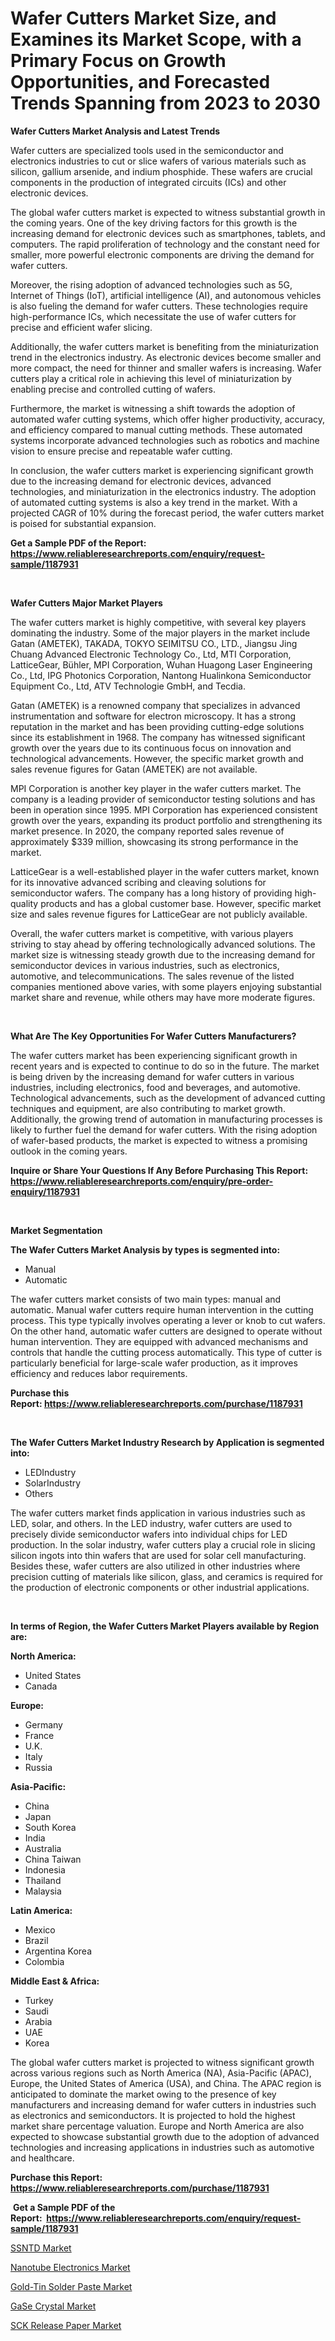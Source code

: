 <p><h1>Wafer Cutters Market Size, and Examines its Market Scope, with a Primary Focus on Growth Opportunities, and Forecasted Trends Spanning from 2023 to 2030</h1></p><p><strong>Wafer Cutters Market Analysis and Latest Trends</strong></p>
<p><p>Wafer cutters are specialized tools used in the semiconductor and electronics industries to cut or slice wafers of various materials such as silicon, gallium arsenide, and indium phosphide. These wafers are crucial components in the production of integrated circuits (ICs) and other electronic devices.</p><p>The global wafer cutters market is expected to witness substantial growth in the coming years. One of the key driving factors for this growth is the increasing demand for electronic devices such as smartphones, tablets, and computers. The rapid proliferation of technology and the constant need for smaller, more powerful electronic components are driving the demand for wafer cutters.</p><p>Moreover, the rising adoption of advanced technologies such as 5G, Internet of Things (IoT), artificial intelligence (AI), and autonomous vehicles is also fueling the demand for wafer cutters. These technologies require high-performance ICs, which necessitate the use of wafer cutters for precise and efficient wafer slicing.</p><p>Additionally, the wafer cutters market is benefiting from the miniaturization trend in the electronics industry. As electronic devices become smaller and more compact, the need for thinner and smaller wafers is increasing. Wafer cutters play a critical role in achieving this level of miniaturization by enabling precise and controlled cutting of wafers.</p><p>Furthermore, the market is witnessing a shift towards the adoption of automated wafer cutting systems, which offer higher productivity, accuracy, and efficiency compared to manual cutting methods. These automated systems incorporate advanced technologies such as robotics and machine vision to ensure precise and repeatable wafer cutting.</p><p>In conclusion, the wafer cutters market is experiencing significant growth due to the increasing demand for electronic devices, advanced technologies, and miniaturization in the electronics industry. The adoption of automated cutting systems is also a key trend in the market. With a projected CAGR of 10% during the forecast period, the wafer cutters market is poised for substantial expansion.</p></p>
<p><strong>Get a Sample PDF of the Report:&nbsp; <a href="https://www.reliableresearchreports.com/enquiry/request-sample/1187931">https://www.reliableresearchreports.com/enquiry/request-sample/1187931</a></strong></p>
<p>&nbsp;</p>
<p><strong>Wafer Cutters Major Market Players</strong></p>
<p><p>The wafer cutters market is highly competitive, with several key players dominating the industry. Some of the major players in the market include Gatan (AMETEK), TAKADA, TOKYO SEIMITSU CO., LTD., Jiangsu Jing Chuang Advanced Electronic Technology Co., Ltd, MTI Corporation, LatticeGear, Bühler, MPI Corporation, Wuhan Huagong Laser Engineering Co., Ltd, IPG Photonics Corporation, Nantong Hualinkona Semiconductor Equipment Co., Ltd, ATV Technologie GmbH, and Tecdia.</p><p>Gatan (AMETEK) is a renowned company that specializes in advanced instrumentation and software for electron microscopy. It has a strong reputation in the market and has been providing cutting-edge solutions since its establishment in 1968. The company has witnessed significant growth over the years due to its continuous focus on innovation and technological advancements. However, the specific market growth and sales revenue figures for Gatan (AMETEK) are not available.</p><p>MPI Corporation is another key player in the wafer cutters market. The company is a leading provider of semiconductor testing solutions and has been in operation since 1995. MPI Corporation has experienced consistent growth over the years, expanding its product portfolio and strengthening its market presence. In 2020, the company reported sales revenue of approximately $339 million, showcasing its strong performance in the market.</p><p>LatticeGear is a well-established player in the wafer cutters market, known for its innovative advanced scribing and cleaving solutions for semiconductor wafers. The company has a long history of providing high-quality products and has a global customer base. However, specific market size and sales revenue figures for LatticeGear are not publicly available.</p><p>Overall, the wafer cutters market is competitive, with various players striving to stay ahead by offering technologically advanced solutions. The market size is witnessing steady growth due to the increasing demand for semiconductor devices in various industries, such as electronics, automotive, and telecommunications. The sales revenue of the listed companies mentioned above varies, with some players enjoying substantial market share and revenue, while others may have more moderate figures.</p></p>
<p>&nbsp;</p>
<p><strong>What Are The Key Opportunities For Wafer Cutters Manufacturers?</strong></p>
<p><p>The wafer cutters market has been experiencing significant growth in recent years and is expected to continue to do so in the future. The market is being driven by the increasing demand for wafer cutters in various industries, including electronics, food and beverages, and automotive. Technological advancements, such as the development of advanced cutting techniques and equipment, are also contributing to market growth. Additionally, the growing trend of automation in manufacturing processes is likely to further fuel the demand for wafer cutters. With the rising adoption of wafer-based products, the market is expected to witness a promising outlook in the coming years.</p></p>
<p><strong>Inquire or Share Your Questions If Any Before Purchasing This Report: <a href="https://www.reliableresearchreports.com/enquiry/pre-order-enquiry/1187931">https://www.reliableresearchreports.com/enquiry/pre-order-enquiry/1187931</a></strong></p>
<p>&nbsp;</p>
<p><strong>Market Segmentation</strong></p>
<p><strong>The Wafer Cutters Market Analysis by types is segmented into:</strong></p>
<p><ul><li>Manual</li><li>Automatic</li></ul></p>
<p><p>The wafer cutters market consists of two main types: manual and automatic. Manual wafer cutters require human intervention in the cutting process. This type typically involves operating a lever or knob to cut wafers. On the other hand, automatic wafer cutters are designed to operate without human intervention. They are equipped with advanced mechanisms and controls that handle the cutting process automatically. This type of cutter is particularly beneficial for large-scale wafer production, as it improves efficiency and reduces labor requirements.</p></p>
<p><strong>Purchase this Report:&nbsp;<a href="https://www.reliableresearchreports.com/purchase/1187931">https://www.reliableresearchreports.com/purchase/1187931</a></strong></p>
<p>&nbsp;</p>
<p><strong>The Wafer Cutters Market Industry Research by Application is segmented into:</strong></p>
<p><ul><li>LEDIndustry</li><li>SolarIndustry</li><li>Others</li></ul></p>
<p><p>The wafer cutters market finds application in various industries such as LED, solar, and others. In the LED industry, wafer cutters are used to precisely divide semiconductor wafers into individual chips for LED production. In the solar industry, wafer cutters play a crucial role in slicing silicon ingots into thin wafers that are used for solar cell manufacturing. Besides these, wafer cutters are also utilized in other industries where precision cutting of materials like silicon, glass, and ceramics is required for the production of electronic components or other industrial applications.</p></p>
<p>&nbsp;</p>
<p><strong>In terms of Region, the Wafer Cutters Market Players available by Region are:</strong></p>
<p>
    <p> <strong> North America: </strong>
        <ul>
            <li>United States</li>
            <li>Canada</li>
        </ul>
        </p> 
    <p> <strong> Europe: </strong>
        <ul>
            <li>Germany</li>
            <li>France</li>
            <li>U.K.</li>
            <li>Italy</li>
            <li>Russia</li>
        </ul>
        </p> 
    <p> <strong> Asia-Pacific: </strong>
        <ul>
            <li>China</li>
            <li>Japan</li>
            <li>South Korea</li>
            <li>India</li>
            <li>Australia</li>
            <li>China Taiwan</li>
            <li>Indonesia</li>
            <li>Thailand</li>
            <li>Malaysia</li>
        </ul>
        </p> 
    <p> <strong> Latin America: </strong>
        <ul>
            <li>Mexico</li>
            <li>Brazil</li>
            <li>Argentina Korea</li>
            <li>Colombia</li>
        </ul>
        </p> 
    <p> <strong> Middle East & Africa: </strong>
        <ul>
            <li>Turkey</li>
            <li>Saudi</li>
            <li>Arabia</li>
            <li>UAE</li>
            <li>Korea</li>
        </ul>
    </p>
    </p>
<p><p>The global wafer cutters market is projected to witness significant growth across various regions such as North America (NA), Asia-Pacific (APAC), Europe, the United States of America (USA), and China. The APAC region is anticipated to dominate the market owing to the presence of key manufacturers and increasing demand for wafer cutters in industries such as electronics and semiconductors. It is projected to hold the highest market share percentage valuation. Europe and North America are also expected to showcase substantial growth due to the adoption of advanced technologies and increasing applications in industries such as automotive and healthcare.</p></p>
<p><strong>Purchase this Report: <a href="https://www.reliableresearchreports.com/purchase/1187931">https://www.reliableresearchreports.com/purchase/1187931</a></strong></p>
<p>&nbsp;<strong>Get a Sample PDF of the Report:&nbsp;&nbsp;<a href="https://www.reliableresearchreports.com/enquiry/request-sample/1187931">https://www.reliableresearchreports.com/enquiry/request-sample/1187931</a></strong></p>
<p><strong></strong></p>
<p><p><a href="https://www.linkedin.com/pulse/ssntd-market-size-share-amp-trends-analysis-report-application-hsrqe/">SSNTD Market</a></p><p><a href="https://www.linkedin.com/pulse/nanotube-electronics-market-share-amp-new-trends-analysis-au3ge/">Nanotube Electronics Market</a></p><p><a href="https://medium.com/@lap.snake.again/gold-tin-solder-paste-market-report-reveals-the-latest-trends-and-growth-opportunities-of-this-8e90b4c53316">Gold-Tin Solder Paste Market</a></p><p><a href="https://www.linkedin.com/pulse/gase-crystal-market-size-2023-2030-global-industrial-odpzc/">GaSe Crystal Market</a></p><p><a href="https://medium.com/@pair.holy.proof/sck-release-paper-market-analysis-and-sze-forecasted-for-period-from-2023-to-2030-5dcafbae96f3">SCK Release Paper Market</a></p></p>